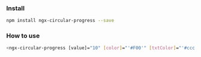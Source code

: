 ### Install

```bash
npm install ngx-circular-progress --save
```

### How to use

```bash
<ngx-circular-progress [value]="10" [color]="'#F00'" [txtColor]="'#ccc'"></ngx-circular-progress>
```
